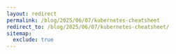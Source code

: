 ```yaml
---
layout: redirect
permalink: /blog/2025/06/07/kubernetes-cheatsheet
redirect_to: /blog/2025/06/07/kubernetes-cheatsheet/
sitemap:
  exclude: true
---
```

